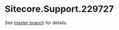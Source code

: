 # Sitecore.Support.229727

See [master branch](https://github.com/sitecoresupport/Sitecore.Support.229727) for details.